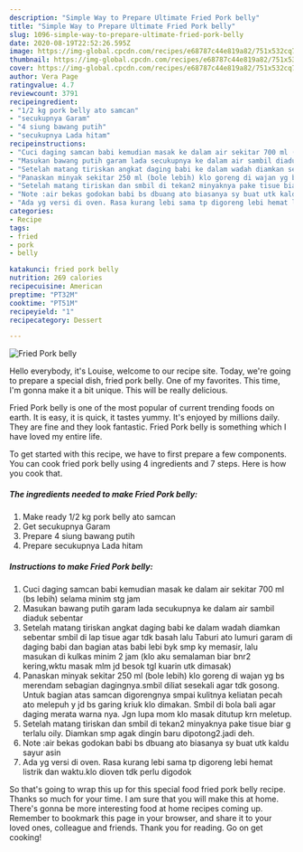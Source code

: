 ```yaml
---
description: "Simple Way to Prepare Ultimate Fried Pork belly"
title: "Simple Way to Prepare Ultimate Fried Pork belly"
slug: 1096-simple-way-to-prepare-ultimate-fried-pork-belly
date: 2020-08-19T22:52:26.595Z
image: https://img-global.cpcdn.com/recipes/e68787c44e819a82/751x532cq70/fried-pork-belly-foto-resep-utama.jpg
thumbnail: https://img-global.cpcdn.com/recipes/e68787c44e819a82/751x532cq70/fried-pork-belly-foto-resep-utama.jpg
cover: https://img-global.cpcdn.com/recipes/e68787c44e819a82/751x532cq70/fried-pork-belly-foto-resep-utama.jpg
author: Vera Page
ratingvalue: 4.7
reviewcount: 3791
recipeingredient:
- "1/2 kg pork belly ato samcan"
- "secukupnya Garam"
- "4 siung bawang putih"
- "secukupnya Lada hitam"
recipeinstructions:
- "Cuci daging samcan babi kemudian masak ke dalam air sekitar 700 ml (bs lebih) selama minim stg jam"
- "Masukan bawang putih garam lada secukupnya ke dalam air sambil diaduk sebentar"
- "Setelah matang tiriskan angkat daging babi ke dalam wadah diamkan sebentar smbil di lap tisue agar tdk basah lalu Taburi ato lumuri garam di daging babi dan bagian atas babi lebi byk smp ky memasir, lalu masukan di kulkas minim 2 jam (klo aku semalaman biar bnr2 kering,wktu masak mlm jd besok tgl kuarin utk dimasak)"
- "Panaskan minyak sekitar 250 ml (bole lebih) klo goreng di wajan yg bs merendam sebagian dagingnya.smbil diliat sesekali agar tdk gosong. Untuk bagian atas samcan digorengnya smpai kulitnya keliatan pecah ato melepuh y jd bs garing kriuk klo dimakan. Smbil di bola bali agar daging merata warna nya. Jgn lupa mom klo masak ditutup krn meletup."
- "Setelah matang tiriskan dan smbil di tekan2 minyaknya pake tisue biar g terlalu oily. Diamkan smp agak dingin baru dipotong2.jadi deh."
- "Note :air bekas godokan babi bs dbuang ato biasanya sy buat utk kaldu sayur asin"
- "Ada yg versi di oven. Rasa kurang lebi sama tp digoreng lebi hemat listrik dan waktu.klo dioven tdk perlu digodok"
categories:
- Recipe
tags:
- fried
- pork
- belly

katakunci: fried pork belly 
nutrition: 269 calories
recipecuisine: American
preptime: "PT32M"
cooktime: "PT51M"
recipeyield: "1"
recipecategory: Dessert

---
```



![Fried Pork belly](https://img-global.cpcdn.com/recipes/e68787c44e819a82/751x532cq70/fried-pork-belly-foto-resep-utama.jpg)

Hello everybody, it's Louise, welcome to our recipe site. Today, we're going to prepare a special dish, fried pork belly. One of my favorites. This time, I'm gonna make it a bit unique. This will be really delicious.

Fried Pork belly is one of the most popular of current trending foods on earth. It is easy, it is quick, it tastes yummy. It's enjoyed by millions daily. They are fine and they look fantastic. Fried Pork belly is something which I have loved my entire life.




To get started with this recipe, we have to first prepare a few components. You can cook fried pork belly using 4 ingredients and 7 steps. Here is how you cook that.

<!--inarticleads1-->

##### The ingredients needed to make Fried Pork belly:

1. Make ready 1/2 kg pork belly ato samcan
1. Get secukupnya Garam
1. Prepare 4 siung bawang putih
1. Prepare secukupnya Lada hitam




<!--inarticleads2-->

##### Instructions to make Fried Pork belly:

1. Cuci daging samcan babi kemudian masak ke dalam air sekitar 700 ml (bs lebih) selama minim stg jam
1. Masukan bawang putih garam lada secukupnya ke dalam air sambil diaduk sebentar
1. Setelah matang tiriskan angkat daging babi ke dalam wadah diamkan sebentar smbil di lap tisue agar tdk basah lalu Taburi ato lumuri garam di daging babi dan bagian atas babi lebi byk smp ky memasir, lalu masukan di kulkas minim 2 jam (klo aku semalaman biar bnr2 kering,wktu masak mlm jd besok tgl kuarin utk dimasak)
1. Panaskan minyak sekitar 250 ml (bole lebih) klo goreng di wajan yg bs merendam sebagian dagingnya.smbil diliat sesekali agar tdk gosong. Untuk bagian atas samcan digorengnya smpai kulitnya keliatan pecah ato melepuh y jd bs garing kriuk klo dimakan. Smbil di bola bali agar daging merata warna nya. Jgn lupa mom klo masak ditutup krn meletup.
1. Setelah matang tiriskan dan smbil di tekan2 minyaknya pake tisue biar g terlalu oily. Diamkan smp agak dingin baru dipotong2.jadi deh.
1. Note :air bekas godokan babi bs dbuang ato biasanya sy buat utk kaldu sayur asin
1. Ada yg versi di oven. Rasa kurang lebi sama tp digoreng lebi hemat listrik dan waktu.klo dioven tdk perlu digodok




So that's going to wrap this up for this special food fried pork belly recipe. Thanks so much for your time. I am sure that you will make this at home. There's gonna be more interesting food at home recipes coming up. Remember to bookmark this page in your browser, and share it to your loved ones, colleague and friends. Thank you for reading. Go on get cooking!
